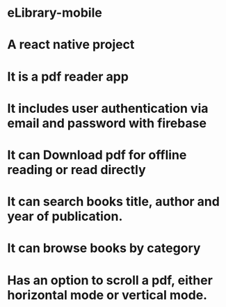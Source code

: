 # eLibrary-mobile
# A react native project
# It is a pdf reader app
# It includes user authentication via email and password with firebase 
# It can Download pdf for offline reading or read directly
# It can search books title, author and year of publication.
# It can browse books by category
# Has an option to scroll a pdf, either horizontal mode or vertical mode. 
